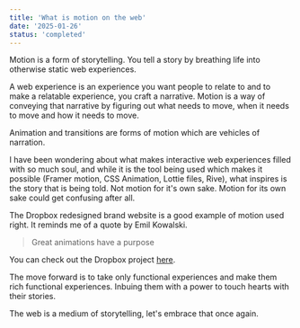 ```yaml
---
title: 'What is motion on the web'
date: '2025-01-26'
status: 'completed'
---
```


Motion is a form of storytelling. You tell a story by breathing life into otherwise static web experiences.

A web experience is an experience you want people to relate to and to make a relatable experience, you craft a narrative. Motion is a way of conveying that narrative by figuring out what needs to move, when it needs to move and how it needs to move.

Animation and transitions are forms of motion which are vehicles of narration.

I have been wondering about what makes interactive web experiences filled with so much soul,
and while it is the tool being used which makes it possible (Framer motion, CSS Animation, Lottie files, Rive), what inspires is the story that is being told. Not motion for it's own sake. Motion for its own sake could get confusing after all.

The Dropbox redesigned brand website is a good example of motion used right. It reminds me of a quote by Emil Kowalski.

> Great animations have a purpose

You can check out the Dropbox project [here](https://brand.dropbox.com/).

The move forward is to take only functional experiences and make them rich functional experiences. Inbuing them with a power to touch hearts with their stories.

The web is a medium of storytelling, let's embrace that once again.
